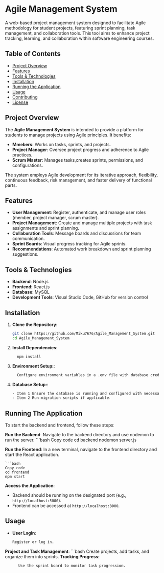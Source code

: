 # Agile Management System

A web-based project management system designed to facilitate Agile methodology for student projects, featuring sprint planning, task management, and collaboration tools. This tool aims to enhance project tracking, learning, and collaboration within software engineering courses.

## Table of Contents
- [Project Overview](#project-overview)
- [Features](#features)
- [Tools & Technologies](#tools--technologies)
- [Installation](#installation)
- [Running the Application](#running-the-application)
- [Usage](#usage)
- [Contributing](#contributing)
- [License](#license)

## Project Overview
The **Agile Management System** is intended to provide a platform for students to manage projects using Agile principles. It benefits:
- **Mmebers**: Works on tasks, sprints, and projects.
- **Project Manager**: Oversee project progress and adherence to Agile practices.
- **Scrum Master**: Manages tasks,creates sprints, permissions, and configurations.

The system employs Agile development for its iterative approach, flexibility, continuous feedback, risk management, and faster delivery of functional parts.

## Features
- **User Management**: Register, authenticate, and manage user roles (member, project manager, scrum master).
- **Project Management**: Create and manage multiple projects with task assignments and sprint planning.
- **Collaboration Tools**: Message boards and discussions for team communication.
- **Sprint Boards**: Visual progress tracking for Agile sprints.
- **Recommendations**: Automated work breakdown and sprint planning suggestions.

## Tools & Technologies
- **Backend**: Node.js
- **Frontend**: React.js
- **Database**: MySQL
- **Development Tools**: Visual Studio Code, GitHub for version control

## Installation

1. **Clone the Repository**:
   ```bash
   git clone https://github.com/Miku7676/Agile_Management_System.git
   cd Agile_Management_System
2. **Install Dependencies**:
   ```bash
     npm install
3. **Environment Setup:**:
     ```bash
       Configure environment variables in a .env file with database credentials, API keys, etc.
4. **Database Setup:**:
     ```bash
     - Item 1 Ensure the database is running and configured with necessary schemas.
     - Item 2 Run migration scripts if applicable.

## Running The Application

To start the backend and frontend, follow these steps:

**Run the Backend**: Navigate to the backend directory and use nodemon to run the server.
    ```bash
    Copy code
    cd backend
    nodemon server.js

**Run the Frontend**: In a new terminal, navigate to the frontend directory and start the React application.

    ```bash
    Copy code
    cd frontend
    npm start
**Access the Application**:
- Backend should be running on the designated port (e.g., `http://localhost:5000`).
- Frontend can be accessed at `http://localhost:3000`.

## Usage
- **User Login**:
   ```bash
   Register or log in.
**Project and Task Management**: 
    ```bash
        Create projects, add tasks, and organize them into sprints.
**Tracking Progress**: 
  ```bash
        Use the sprint board to monitor task progression.
